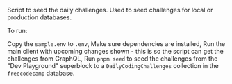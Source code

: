 Script to seed the daily challenges. Used to seed challenges for local or production databases.

To run:

Copy the `sample.env` to `.env`,
Make sure dependencies are installed,
Run the main client with upcoming changes shown - this is so the script can get the challenges from GraphQL,
Run `pnpm seed` to seed the challenges from the "Dev Playground" superblock to a `DailyCodingChallenges` collection in the `freecodecamp` database.
